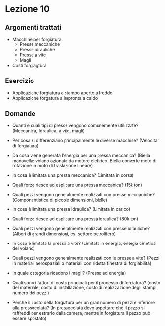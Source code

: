 ﻿# Lezione 10
## Argomenti trattati
- Macchine per forgiatura
	- Presse meccaniche
	- Presse idrauliche
	- Presse a vite
	- Magli
- Costi forgiagtura

## Esercizio
- Applicazione forgiatura a stampo aperto a freddo
- Applicazione forgatura a impronta a caldo

## Domande
- Quanti e quali tipi di presse vengono comunemente utilizzate? (Meccanica, Idraulica, a vite, magli)
- Per cosa si differenziano principalmente le diverse macchine? (Velocita' di forgiatura)
- Da cosa viene generata l'energia per una pressa meccanica? (Biella manovella: volano azionato da motore elettrico. Biella converte moto di rotazione in moto di traslazione lineare)
- In cosa è limitata una pressa meccanica? (Limitata in corsa)
- Quali forze riesce ad esplicare una pressa meccanica? (15k ton)
- Quali pezzi vengono generalmente realizzati con presse meccaniche? (Componentistica di piccole dimensioni, bielle)
- In cosa è limitata una pressa idraulica? (Limitata in carico)
- Quali forze riesce ad esplicare una pressa idraulica? (80k ton)
- Quali pezzi vengono generalmente realizzati con presse idrauliche? (Alberi di grandi dimensioni, es. settore petrolifero)
- In cosa è limitata la pressa a vite? (Limitata in energia, energia cinetica del volano)
- Quali pezzi vengono generalmente realizzati con le presse a vite? (Pezzi in materiali aerospaziali o materiali con ridotta finestra di forgiabilità)
- In quale categoria ricadono i magli? (Presse ad energia)

- Quali sono i fattori di costo principali per il processo di forgiatura? (costo del materiale, costo di installazione, costo di realizzazione degli stampi, numero dei pezzi)

- Perché il costo della forgiatura per un gran numero di pezzi è inferiore alla pressocolata? (In pressocolata devo aspettare che il pezzo si raffreddi per estrarlo dalla camera, mentre in forgiatura il pezzo può essere spostato)
